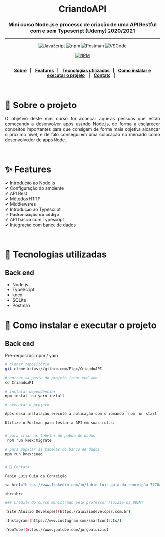 <div align = "center">
<h1>CriandoAPI</h1>
<h3>Mini curso Node.js e processo de criação de uma API Restful com e sem Typescript (Udemy) 2020/2021</h3>
<hr>
  
![JavaScript](https://img.shields.io/badge/-JavaScript%20ES6-F7B93E?style=flat-square&logo=javascript&logoColor=black)
![npm](https://img.shields.io/badge/-NPM-CB3837?style=flat-square&logo=npm&logoColor=white)
![Postman](https://img.shields.io/badge/-Postman-FD602F?style=flat-square&logo=postman&logoColor=white)
![VSCode](https://img.shields.io/badge/-VSCode-0085D1?style=flat-square&logo=visual-studio-code&logoColor=white)

[![NPM](https://img.shields.io/npm/l/react)](https://github.com/Flgc/CriandoAPI/blob/main/LICENSE)
<br>
<br>

</div>

<div align="center">

[**Sobre**](https://github.com/Flgc/CriandoAPI#-sobre-o-projeto) &nbsp;&nbsp;**|**&nbsp;&nbsp;
[**Features**](https://github.com/Flgc/CriandoAPI#-features) &nbsp;&nbsp;**|**&nbsp;&nbsp;
[**Tecnologias utilizadas**](https://github.com/Flgc/CriandoAPI#-tecnologias-utilizadas) &nbsp;&nbsp;**|**&nbsp;&nbsp;
[**Como instalar e executar o projeto**](https://github.com/Flgc/CriandoAPI#-como-instalar-e-executar-o-projeto) &nbsp;&nbsp;**|**&nbsp;&nbsp;
[**Contato**](https://github.com/Flgc/CriandoAPI#-contato) &nbsp;&nbsp;**|**&nbsp;&nbsp;

</div><br>

# 📃 Sobre o projeto

<p align="justify">O objetivo deste mini curso foi alcançar aquelas pessoas que estão começando a desenvolver apps usando Node.js, de forma a esclarecer conceitos importantes para que consigam de forma mais objetiva alcançar o próximo nível, e de fato conseguirem uma colocação no mercado como desenvolvedor de apps Node.</p>
<br>

# ✨ Features

✔ Introdução ao Node.js<br>
✔ Configuração do ambiente<br>
✔ API Rest<br>
✔ Métodos HTTP<br>
✔ Middlewares<br>
✔ Introdução ao Typescript<br>
✔ Padronização de código<br>
✔ API básica com Typescript<br>
✔ Integração com banco de dados<br>

<br>

# 🚀 Tecnologias utilizadas

## Back end

- Node.js
- TypeScript
- knex
- SQLite
- Postman

# 🔧 Como instalar e executar o projeto

## Back end

Pré-requisitos: npm / yarn

```bash
# clonar repositório
git clone https://github.com/Flgc/CriandoAPI

# entrar na pasta do projeto front end web
cd CriandoAPI

# instalar dependências
npm install ou yarn install

# executar o projeto

Após essa instalação execute a aplicação com o comando `npm run start`. Acesse a url `http://localhost:3333` no browser.

Utilize o Postman para testar a API em suas rotas.


# para criar as tabelas do pabdo de dados
 npm run knex:migrate

# para pupular as tabelas do banco de dados
npm run knex:seed


# 📲 Contato

Fabio Luis Guia da Conceição

<a href="https://www.linkedin.com/in/fabio-luis-guia-da-conceição-77784741"><img src="https://img.shields.io/badge/linkedin%20-%230077B5.svg?&style=for-the-badge&logo=linkedin&logoColor=white" alt="LinkedIn"/></a>

<br><br>

### Crédito do curso ministrado pelo professor Aluizio na UDEMY

[Site Aluizio Developer](https://aluiziodeveloper.com.br)

[Instagram](https://www.instagram.com/smartcontacts/)

[YouTube](https://www.youtube.com/jorgealuizio)

